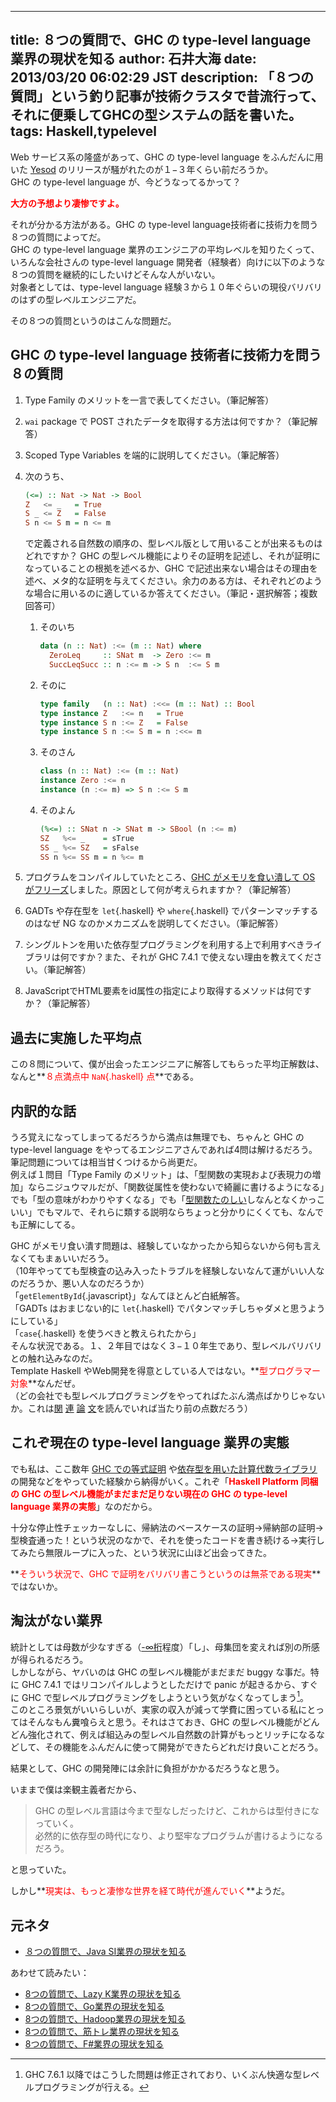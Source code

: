 ------
title: ８つの質問で、GHC の type-level language 業界の現状を知る
author: 石井大海
date: 2013/03/20 06:02:29 JST
description: 「８つの質問」という釣り記事が技術クラスタで昔流行って、それに便乗してGHCの型システムの話を書いた。
tags: Haskell,typelevel
------


Web サービス系の隆盛があって、GHC の type-level language をふんだんに用いた [Yesod](http://www.yesodweb.com) のリリースが騒がれたのが１−３年くらい前だろうか。  
GHC の type-level language が、今どうなってるかって？

<span style="color: red;">**大方の予想より凄惨ですよ。**</span>

それが分かる方法がある。GHC の type-level language技術者に技術力を問う８つの質問によってだ。  
GHC の type-level language 業界のエンジニアの平均レベルを知りたくって、いろんな会社さんの type-level language 開発者（経験者）向けに以下のような８つの質問を継続的にしたいけどそんな人がいない。  
対象者としては、type-level language 経験３から１０年ぐらいの現役バリバリのはずの型レベルエンジニアだ。

その８つの質問というのはこんな問題だ。

GHC の type-level language 技術者に技術力を問う８の質問
--------------------------------------------------
1. Type Family のメリットを一言で表してください。（筆記解答）
2. `wai` package で POST されたデータを取得する方法は何ですか？（筆記解答）
3. Scoped Type Variables を端的に説明してください。（筆記解答）
4. 次のうち、

	```haskell
	(<=) :: Nat -> Nat -> Bool
	Z   <= _   = True
	S _ <= Z   = False
	S n <= S m = n <= m
	```

	で定義される自然数の順序の、型レベル版として用いることが出来るものはどれですか？ GHC の型レベル機能によりその証明を記述し、それが証明になっていることの根拠を述べるか、GHC で記述出来ない場合はその理由を述べ、メタ的な証明を与えてください。余力のある方は、それぞれどのような場合に用いるのに適しているか答えてください。（筆記・選択解答；複数回答可）
	1. そのいち

        ```haskell
		data (n :: Nat) :<= (m :: Nat) where
          ZeroLeq     :: SNat m  -> Zero :<= m
          SuccLeqSucc :: n :<= m -> S n  :<= S m
        ```

	2. そのに

        ```haskell
		type family   (n :: Nat) :<<= (m :: Nat) :: Bool
		type instance Z   :<= n   = True
		type instance S n :<= Z   = False
		type instance S n :<= S m = n :<<= m
        ```

	3. そのさん

        ```haskell
		class (n :: Nat) :<= (m :: Nat)
		instance Zero :<= n
		instance (n :<= m) => S n :<= S m
        ```

	4. そのよん

        ```haskell
		(%<=) :: SNat n -> SNat m -> SBool (n :<= m)
		SZ   %<= _    = sTrue
		SS _ %<= SZ   = sFalse
		SS n %<= SS m = n %<= m
        ```

5. プログラムをコンパイルしていたところ、[GHC がメモリを食い潰して OS がフリーズ](http://d.hatena.ne.jp/ku-ma-me/20130303/p1)しました。原因として何が考えられますか？（筆記解答）
6. GADTs や存在型を `let`{.haskell} や `where`{.haskell} でパターンマッチするのはなぜ NG なのかメカニズムを説明してください。（筆記解答）
7. シングルトンを用いた依存型プログラミングを利用する上で利用すべきライブラリは何ですか？また、それが GHC 7.4.1 で使えない理由を教えてください。（筆記解答）
8. JavaScriptでHTML要素をid属性の指定により取得するメソッドは何ですか？（筆記解答）

過去に実施した平均点
-----------------
この８問について、僕が出会ったエンジニアに解答してもらった平均正解数は、なんと**<span style="color: red;">８点満点中 `NaN`{.haskell} 点</span>**である。

内訳的な話
--------
うろ覚えになってしまってるだろうから満点は無理でも、ちゃんと GHC の type-level language をやってるエンジニアさんであれば4問は解けるだろう。  
筆記問題については相当甘くつけるから尚更だ。  
例えば１問目「Type Family のメリット」は、「型関数の実現および表現力の増加」ならニジュウマルだが、「関数従属性を使わないで綺麗に書けるようになる」でも「型の意味がわかりやすくなる」でも「[型関数たのしい](http://research.microsoft.com/en-us/um/people/simonpj/papers/assoc-types/fun-with-type-funs/typefun.pdf)しなんとなくかっこいい」でもマルで、それらに類する説明ならちょっと分かりにくくても、なんでも正解にしてる。

GHC がメモリ食い潰す問題は、経験していなかったから知らないから何も言えなくてもまぁいいだろう。  
（10年やってても型検査の込み入ったトラブルを経験しないなんて運がいい人なのだろうか、悪い人なのだろうか）  
「`getElementById`{.javascript}」なんてほとんど白紙解答。  
「GADTs はおまじない的に `let`{.haskell} でパタンマッチしちゃダメと思うようにしている」  
「`case`{.haskell} を使うべきと教えられたから」  
そんな状況である。１、２年目ではなく３−１０年生であり、型レベルバリバリとの触れ込みなのだ。  
Template Haskell やWeb開発を得意としている人ではない。**<span style="color: red;">型プログラマー対象</span>**なんだぜ。  
（どの会社でも型レベルプログラミングをやってればたぶん満点ばかりじゃないか。これは[関](http://research.microsoft.com/en-us/um/people/simonpj/papers/assoc-types/fun-with-type-funs/typefun.pdf) [連](http://research.microsoft.com/en-us/people/dimitris/fc-kind-poly.pdf) [論](http://www.cis.upenn.edu/~eir/papers/2012/singletons/paper.pdf) [文](http://dreixel.net/research/pdf/trkgp_nocolor.pdf)を読んでいれば当たり前の点数だろう）


これぞ現在の type-level language 業界の実態
----------------------------------------
でも私は、ここ数年 [GHC での等式証明](https://github.com/konn/equational-reasoning-in-haskell) や[依存型を用いた計算代数ライブラリ](https://github.com/konn/computational-algebra) の開発などをやっていた経験から納得がいく。これぞ「**<span style="color: red;">Haskell Platform 同梱の GHC の型レベル機能がまだまだ足りない現在の GHC の type-level language 業界の実態</span>**」なのだから。

十分な停止性チェッカーなしに、帰納法のベースケースの証明→帰納部の証明→型検査通った！という状況のなかで、それを使ったコードを書き続ける→実行してみたら無限ループに入った、という状況に山ほど出会ってきた。

**<span style="color: red;">そういう状況で、GHC で証明をバリバリ書こうというのは無茶である現実</span>**ではないか。

淘汰がない業界
------------
統計としては母数が少なすぎる（[-∞桁](http://fumieval.hatenablog.com/entry/2013/03/19/165737)程度）「し」、母集団を変えれば別の所感が得られるだろう。  
しかしながら、ヤバいのは GHC の型レベル機能がまだまだ buggy な事だ。特に GHC 7.4.1 ではリコンパイルしようとしただけで panic が起きるから、すぐに GHC で型レベルプログラミングをしようという気がなくなってしまう[^1]。  
このところ景気がいいらしいが、実家の収入が減って学費に困っている私にとってはそんなもん糞喰らえと思う。それはさておき、GHC の型レベル機能がどんどん強化されて、例えば組込みの型レベル自然数の計算がもっとリッチになるなどして、その機能をふんだんに使って開発ができたらどれだけ良いことだろう。

結果として、GHC の開発陣には余計に負担がかかるだろうなと思う。

いままで僕は楽観主義者だから、

> GHC の型レベル言語は今まで型なしだったけど、これからは型付きになっていく。  
必然的に依存型の時代になり、より堅牢なプログラムが書けるようになるだろう。

と思っていた。

しかし**<span style="color: red;">現実は、もっと凄惨な世界を経て時代が進んでいく</span>**ようだ。


元ネタ
-----
* [８つの質問で、Java SI業界の現状を知る](http://d.hatena.ne.jp/iad_otomamay/20130318/1363596244)

あわせて読みたい：

* [8つの質問で、Lazy K業界の現状を知る](http://fumieval.hatenablog.com/entry/2013/03/19/165737)
* [8つの質問で、Go業界の現状を知る](http://ymotongpoo.hatenablog.com/entry/2013/03/18/224753)
* [8つの質問で、Hadoop業界の現状を知る](http://d.hatena.ne.jp/shiumachi/20130318/1363618321)
* [8つの質問で、筋トレ業界の現状を知る](http://www.affility.co.jp/archives/1317)
* [8つの質問で、F#業界の現状を知る](https://gist.github.com/Gab-km/5194199)

[^1]: GHC 7.6.1 以降ではこうした問題は修正されており、いくぶん快適な型レベルプログラミングが行える。

